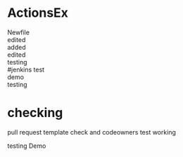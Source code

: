 # ActionsEx

Newfile  
edited  
added  
edited  
testing  
#jenkins test  
demo  
testing

# checking

pull request template check and codeowners test working

testing
Demo
